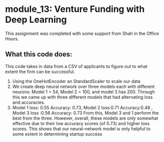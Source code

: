 # module_13: Venture Funding with Deep Learning 
This assignment was completed with some support from Shah in the Office Hours. 
## What this code does: 
This code takes in data from a CSV of applicants to figure out to what extent the firm can be successful. 
1. Using the OneHotEncoder an StandardScaler to scale our data
2. We create deep neural network over three models each with different neurons: Model 1 = 54, Model 2 = 100, and model 3 has 200. Through this we came up with three different models that had alternating loss and accuracies. 
3. Model 1 loss: 0.55 Accuracy: 0.73, Model 2 loss:0.71 Accuracy:0.48 , Model 3 loss :0.56 Accuracy: 0.73
From this, Model 3 and 1 perform the best from the three. However, overall, these models are only somewhat effective due to their low accuracy scores (of 0.73) and higher loss scores. This shows that our neural-network model is only helpful to some extent in determining startup success
